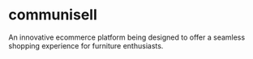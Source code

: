 # communisell
An innovative ecommerce platform being designed to offer a seamless shopping experience for furniture enthusiasts.
